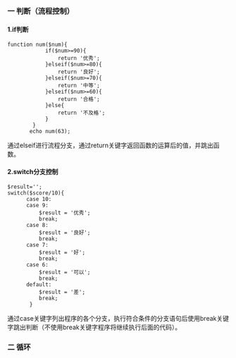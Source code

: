 ### 一 判断（流程控制）
#### 1.if判断
```
function num($num){
            if($num>=90){
                return '优秀';
            }elseif($num>=80){
                return '良好';
            }elseif($num>=70){
                return '中等';
            }elseif($num>=60){
                return '合格';
            }else{
                return '不及格';
            }
        }
       echo num(63);
```
通过elseif进行流程分支，通过return关键字返回函数的运算后的值，并跳出函数。
#### 2.switch分支控制
```
$result='';
switch($score/10){
      case 10:
      case 9:
          $result = '优秀';
          break;
      case 8:
          $result = '良好';
          break;
      case 7:
          $result = '好';
          break;
      case 6:
          $result = '可以';
          break;
      default:
          $result = '差';
          break;
       }
```
通过case关键字列出程序的各个分支，执行符合条件的分支语句后使用break关键字跳出判断（不使用break关键字程序将继续执行后面的代码）。
### 二 循环